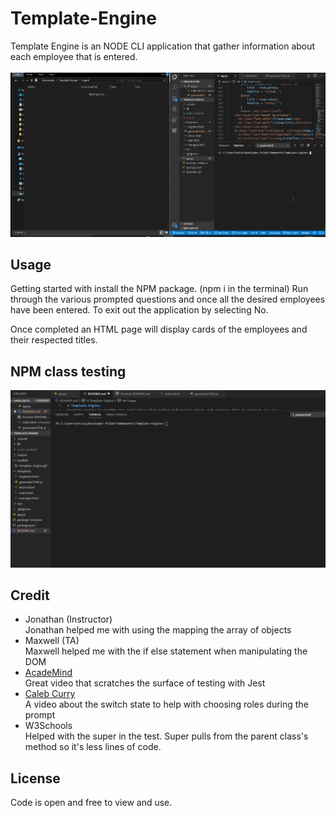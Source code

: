 # Template-Engine
Template Engine is an NODE CLI application that gather information about each employee that is entered.<br><br>
<img src="./readMe/template-engine.gif" alt="Insert read me image" style="width:400px height 400px" >
## Usage
Getting started with install the NPM package. (npm i in the terminal)
Run through the various prompted questions and once all the desired employees have been entered. To exit out the application by selecting No.

Once completed an HTML page will display cards of the employees and their respected titles.

## NPM class testing
<img src="./readMe/testing.gif" alt="testing gif">

## Credit
<ul>
<li>Jonathan (Instructor) </li>
Jonathan helped me with using the mapping the array of objects
<li>Maxwell (TA)</li>
Maxwell helped me with the if else statement when manipulating the DOM
<a href="https://www.youtube.com/watch?v=r9HdJ8P6GQI&t=1023s"><li>AcadeMind</li></a>
Great video that scratches the surface of testing with Jest
<a href="https://www.youtube.com/watch?v=pDou2WCoipE"><li>Caleb Curry</li></a>
A video about the switch state to help with choosing roles during the prompt
<li>W3Schools</li>
Helped with the super in the test. Super pulls from the parent class's method so it's less lines of code.
</ul>

## License
Code is open and free to view and use.